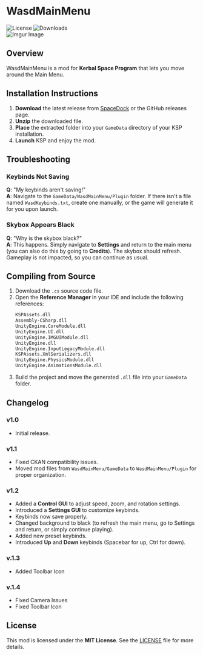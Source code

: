 # WasdMainMenu  
![License](https://img.shields.io/badge/License-MIT-green.svg)  ![Downloads](https://img.shields.io/badge/dynamic/json?url=https%3A%2F%2Fraw.githubusercontent.com%2FKSP-CKAN%2FCKAN-meta%2Frefs%2Fheads%2Fmaster%2Fdownload_counts.json&query=WasdMainMenu&label=Downloads)  
![Imgur Image](https://imgur.com/vPivohr.png)  

## Overview  
WasdMainMenu is a mod for **Kerbal Space Program** that lets you move around the Main Menu.

## Installation Instructions  
1. **Download** the latest release from [SpaceDock](https://spacedock.info/mod/3846/WasdMainMenu) or the GitHub releases page.  
2. **Unzip** the downloaded file.  
3. **Place** the extracted folder into your `GameData` directory of your KSP installation.  
4. **Launch** KSP and enjoy the mod.

## Troubleshooting

### Keybinds Not Saving
**Q**: "My keybinds aren't saving!"  
**A**: Navigate to the `GameData/WasdMainMenu/Plugin` folder. If there isn't a file named `WasdKeybinds.txt`, create one manually, or the game will generate it for you upon launch.

### Skybox Appears Black
**Q**: "Why is the skybox black?"  
**A**: This happens. Simply navigate to **Settings** and return to the main menu (you can also do this by going to **Credits**). The skybox should refresh. Gameplay is not impacted, so you can continue as usual.

## Compiling from Source

1. Download the `.cs` source code file.  
2. Open the **Reference Manager** in your IDE and include the following references:
    ```bash
    KSPAssets.dll
    Assembly-CSharp.dll
    UnityEngine.CoreModule.dll
    UnityEngine.UI.dll
    UnityEngine.IMGUIModule.dll
    UnityEngine.dll
    UnityEngine.InputLegacyModule.dll
    KSPAssets.XmlSerializers.dll
    UnityEngine.PhysicsModule.dll
    UnityEngine.AnimationsModule.dll
    ```
3. Build the project and move the generated `.dll` file into your `GameData` folder.

## Changelog  

### **v1.0**  
- Initial release.

### **v1.1**  
- Fixed CKAN compatibility issues.  
- Moved mod files from `WasdMainMenu/GameData` to `WasdMainMenu/Plugin` for proper organization.

### **v1.2**  
- Added a **Control GUI** to adjust speed, zoom, and rotation settings.  
- Introduced a **Settings GUI** to customize keybinds.  
- Keybinds now save properly.  
- Changed background to black (to refresh the main menu, go to Settings and return, or simply continue playing).  
- Added new preset keybinds.  
- Introduced **Up** and **Down** keybinds (Spacebar for up, Ctrl for down).

### **v.1.3**
- Added Toolbar Icon

### **v.1.4**
- Fixed Camera Issues
- Fixed Toolbar Icon

## License  
This mod is licensed under the **MIT License**. See the [LICENSE](LICENSE) file for more details.
